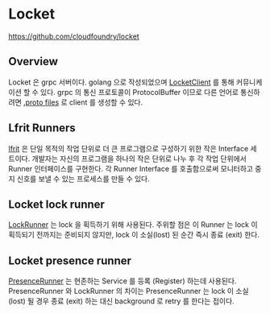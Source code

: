 # Locket

https://github.com/cloudfoundry/locket

## Overview

Locket 은 grpc 서버이다. golang 으로 작성되었으며 [LocketClient][1] 를 통해 커뮤니케이션 할 수 있다. grpc 의 통신 프로토콜이 ProtocolBuffer 이므로 다른 언어로 통신하려면 [.proto files][2] 로 client 를 생성할 수 있다.


## Lfrit Runners

[lfrit][3] 은 단일 목적의 작업 단위로 더 큰 프로그램으로 구성하기 위한 작은 Interface 세트이다. 개발자는 자신의 프로그램을 하나의 작은 단위로 나누 후 각 작업 단위에서 Runner 인터페이스를 구현한다. 각 Runner Interface 를 호출함으로써 모니터하고 중지 신호를 보낼 수 있는 프로세스를 만들 수 있다. 

## Locket lock runner

[LockRunner][4] 는 lock 을 획득하기 위해 사용된다. 주위할 점은 이 Runner 는 lock 이 획득되기 전까지는 준비되지 않지만, lock 이 소실(lost) 된 순간 즉시 종료 (exit) 한다.

## Locket presence runner

[PresenceRunner][5] 는 현존하는 Service 를 등록 (Register) 하는데 사용된다. PresenceRunner 와 LockRunner 의 차이는 PresenceRunner 는 lock 이 소실 (lost) 될 경우 종료 (exit) 하는 대신 background 로 retry 를 한다는 접이다.

[1]: https://godoc.org/code.cloudfoundry.org/locket/models#LocketClient
[2]: https://github.com/cloudfoundry/locket/blob/master/models/locket.proto
[3]: https://github.com/tedsuo/ifrit
[4]: https://godoc.org/code.cloudfoundry.org/locket/lock#NewLockRunner
[5]: https://godoc.org/code.cloudfoundry.org/locket/lock#NewPresenceRunner